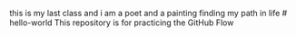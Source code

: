 this is my last class and i am a poet and a painting finding my path in life # hello-world
This repository is for practicing the GitHub Flow
